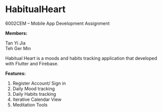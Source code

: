 # HabitualHeart
6002CEM – Mobile App Development Assignment 

**Members:**

Tan Yi Jia\
Teh Ger Min

Habitual Heart is a moods and habits tracking application that developed with Flutter and Firebase. 

**Features:**

1. Register Account/ Sign in
2. Daily Mood tracking
3. Daily Habits tracking
4. Iterative Calendar View
5. Meditation Tools 
